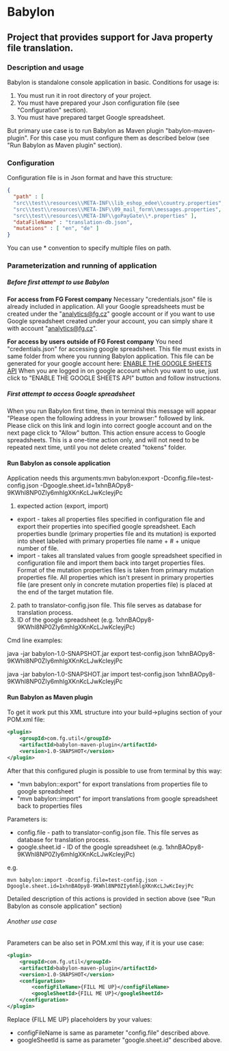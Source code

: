 # Babylon

## Project that provides support for Java property file translation.

### Description and usage 
Babylon is standalone console application in basic. Conditions for usage is: 
1. You must run it in root directory of your project.
2. You must have prepared your Json configuration file (see "Configuration" section).
3. You must have prepared target Google spreadsheet.

But primary use case is to run Babylon as Maven plugin "babylon-maven-plugin". For this case you must configure them as 
described below (see "Run Babylon as Maven plugin" section).

### Configuration
Configuration file is in Json format and have this structure: 
```json
{
  "path" : [ 
  "src\\test\\resources\\META-INF\\lib_eshop_edee\\country.properties",
  "src\\test\\resources\\META-INF\\09_mail_form\\messages.properties",
  "src\\test\\resources\\META-INF\\goPayGate\\*.properties" ],
  "dataFileName" : "translation-db.json",
  "mutations" : [ "en", "de" ]
}
```
You can use * convention to specify multiple files on path.

### Parameterization and running of application

##### **Before first attempt to use Babylon**

**For access from FG Forest company** Necessary "credentials.json" file is already included in application. 
All your Google spreadsheets must be created under the "analytics@fg.cz" google account or if you want to use 
Google spreadsheet created under your account, you can simply share it with account "analytics@fg.cz".

**For access by users outside of FG Forest company** You need "credentials.json" for accessing google spreadsheet. 
This file must exists in same folder from where you running Babylon application. This file can be generated for your google account here: 
[ENABLE THE GOOGLE SHEETS API](https://developers.google.com/sheets/api/quickstart/java) When you are logged in 
on google account which you want to use, just click to "ENABLE THE GOOGLE SHEETS API" button and follow instructions.

##### **First attempt to access Google spreadsheet**
When you run Babylon first time, then in terminal this message will appear "Please open the following address in your browser:" 
followed by link. Please click on this link and login into correct google account and on the next page click to "Allow" button. 
This action ensure access to Google spreadsheets. This is a one-time action only, and will not need to be repeated next time, 
until you not delete created "tokens" folder.

#### Run Babylon as console application
Application needs this arguments:mvn babylon:export -Dconfig.file=test-config.json -Dgoogle.sheet.id=1xhnBAOpy8-9KWhl8NP0ZIy6mhlgXKnKcLJwKcIeyjPc 
1. expected action (export, import)
* export - takes all properties files specified in configuration file and export their properties into specified google spreadsheet. Each properties 
  bundle (primary properties file and its mutation) is exported into sheet labeled with primary properties file name + # + unique number of file.
* import - takes all translated values from google spreadsheet specified in configuration file and import them back into target properties files. 
  Format of the mutation properties files is taken from primary mutation properties file. All properties which isn't present in primary 
  properties file (are present only in concrete mutation properties file) is placed at the end of the target mutation file.
2. path to translator-config.json file. This file serves as database for translation process.
3. ID of the google spreadsheet (e.g. 1xhnBAOpy8-9KWhl8NP0ZIy6mhlgXKnKcLJwKcIeyjPc) 

Cmd line examples:

java -jar babylon-1.0-SNAPSHOT.jar export test-config.json 1xhnBAOpy8-9KWhl8NP0ZIy6mhlgXKnKcLJwKcIeyjPc 

java -jar babylon-1.0-SNAPSHOT.jar import test-config.json 1xhnBAOpy8-9KWhl8NP0ZIy6mhlgXKnKcLJwKcIeyjPc

#### Run Babylon as Maven plugin
To get it work put this XML structure into your build->plugins section of your POM.xml file: 
```xml
<plugin>
    <groupId>com.fg.util</groupId>
    <artifactId>babylon-maven-plugin</artifactId>
    <version>1.0-SNAPSHOT</version>
</plugin>
```
After that this configured plugin is possible to use from terminal by this way:
- "mvn babylon::export" for export translations from properties file to google spreadsheet
- "mvn babylon::import" for import translations from google spreadsheet back to properties files

Parameters is: 
- config.file - path to translator-config.json file. This file serves as database for translation process.
- google.sheet.id - ID of the google spreadsheet (e.g. 1xhnBAOpy8-9KWhl8NP0ZIy6mhlgXKnKcLJwKcIeyjPc) 

e.g.
``` 
mvn babylon:import -Dconfig.file=test-config.json -Dgoogle.sheet.id=1xhnBAOpy8-9KWhl8NP0ZIy6mhlgXKnKcLJwKcIeyjPc
```
Detailed description of this actions is provided in section above (see "Run Babylon as console application" section)

###### Another use case
Parameters can be also set in POM.xml this way, if it is your use case:
```xml
<plugin>
    <groupId>com.fg.util</groupId>
    <artifactId>babylon-maven-plugin</artifactId>
    <version>1.0-SNAPSHOT</version>
    <configuration>
        <configFileName>{FILL ME UP}</configFileName>
        <googleSheetId>{FILL ME UP}</googleSheetId>
    </configuration>
</plugin>
```
Replace {FILL ME UP} placeholders by your values: 
- configFileName is same as parameter "config.file" described above.
- googleSheetId is same as parameter "google.sheet.id" described above.
